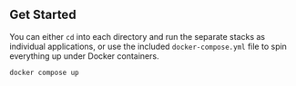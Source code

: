 
## Get Started

You can either `cd` into each directory and run the separate stacks as individual applications, or use the included `docker-compose.yml` file to spin everything up under Docker containers.

```sh
docker compose up
```

